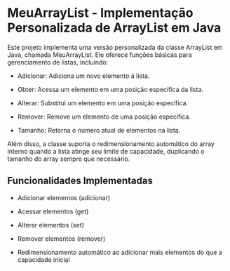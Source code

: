 <h1>MeuArrayList - Implementação Personalizada de ArrayList em Java</h1>
Este projeto implementa uma versão personalizada da classe ArrayList em Java, chamada MeuArrayList. Ele oferece funções básicas para gerenciamento de listas, incluindo:

- Adicionar: Adiciona um novo elemento à lista.

- Obter: Acessa um elemento em uma posição específica da lista.

- Alterar: Substitui um elemento em uma posição específica.

- Remover: Remove um elemento de uma posição específica.

- Tamanho: Retorna o número atual de elementos na lista.

Além disso, a classe suporta o redimensionamento automático do array interno quando a lista atinge seu limite de capacidade, duplicando o tamanho do array sempre que necessário.

<h2>Funcionalidades Implementadas</h2>

- Adicionar elementos (adicionar)

- Acessar elementos (get)

- Alterar elementos (set)

- Remover elementos (remover)

- Redimensionamento automático ao adicionar mais elementos do que a capacidade inicial
